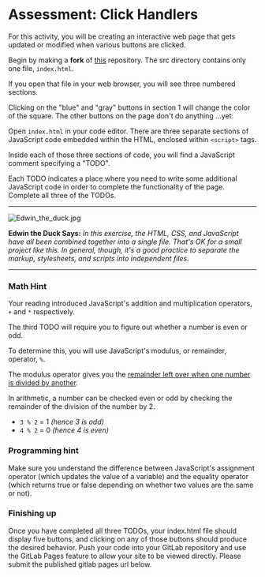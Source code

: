 # Assessment: Click Handlers #

For this activity, you will be creating an interactive web page that gets updated or modified when various buttons are clicked. 

Begin by making a **fork** of [this](https://gitlab.com/kenzie-academy/se/fe/getting-started-with-javascript/s_click-handlers) repository. The src directory contains only one file, `index.html`.

If you open that file in your web browser, you will see three numbered sections.

Clicking on the "blue" and "gray" buttons in section 1 will change the color of the square. The other buttons on the page don't do anything ...yet.

Open `index.html` in your code editor. There are three separate sections of JavaScript code embedded within the HTML, enclosed within `<script>` tags.

Inside each of those three sections of code, you will find a JavaScript comment specifying a "TODO".

Each TODO indicates a place where you need to write some additional JavaScript code in order to complete the functionality of the page. Complete all three of the TODOs.

* * *

![Edwin_the_duck.jpg](https://i.snag.gy/xZgaDe.jpg)

**Edwin the Duck Says:**
_In this exercise, the HTML, CSS, and JavaScript have all been combined together into a single file. That's OK for a small project like this. In general, though, it's a good practice to separate the markup, stylesheets, and scripts into independent files._

* * *

### Math Hint ###

Your reading introduced JavaScript's addition and multiplication operators, `+` and `*` respectively.

The third TODO will require you to figure out whether a number is even or odd.

To determine this, you will use JavaScript's modulus, or remainder, operator, `%`.

The modulus operator gives you the [remainder left over when one number is divided by another](https://www.mathsisfun.com/numbers/division-remainder.html).

In arithmetic, a number can be checked even or odd by checking the remainder of the division of the number by 2.

-	`3 % 2` = 1 _(hence 3 is odd)_
-	`4 % 2` = 0 _(hence 4 is even)_

### Programming hint ###

Make sure you understand the difference between JavaScript's assignment operator (which updates the value of a variable) and the equality operator (which returns true or false depending on whether two values are the same or not).

### Finishing up ###

Once you have completed all three TODOs, your index.html file should display five buttons, and clicking on any of those buttons should produce the desired behavior. Push your code into your GitLab repository and use the GitLab Pages feature to allow your site to be viewed directly. Please submit the published gitlab pages url below.